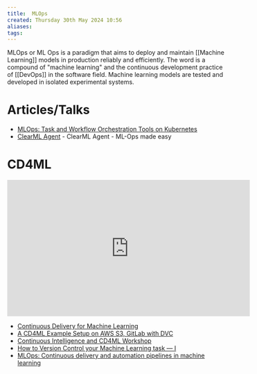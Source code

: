 ```yaml
---
title:  MLOps
created: Thursday 30th May 2024 10:56
aliases: 
tags: 
---
```

MLOps or ML Ops is a paradigm that aims to deploy and maintain [[Machine Learning]] models in production reliably and efficiently. The word is a compound of "machine learning" and the continuous development practice of [[DevOps]] in the software field. Machine learning models are tested and developed in isolated experimental systems.
# Articles/Talks

- [MLOps: Task and Workflow Orchestration Tools on Kubernetes](https://achernov.medium.com/mlops-task-and-workflow-orchestration-tools-on-kubernetes-adba3020d2bc)
- [ClearML Agent](https://github.com/allegroai/clearml-agent) - ClearML Agent - ML-Ops made easy
# CD4ML

<iframe width="560" height="315" src="https://www.youtube.com/embed/UzVa5azAHkc" title="YouTube video player" frameborder="0" allow="accelerometer; autoplay; clipboard-write; encrypted-media; gyroscope; picture-in-picture; web-share" allowfullscreen></iframe>

- [Continuous Delivery for Machine Learning](https://martinfowler.com/articles/cd4ml.html)
- [A CD4ML Example Setup on AWS S3, GitLab with DVC](https://github.com/sbalnojan/cd4ml-example)
- [Continuous Intelligence and CD4ML Workshop](https://github.com/ThoughtWorksInc/cd4ml-workshop)
- [How to Version Control your Machine Learning task — I](https://towardsdatascience.com/how-to-version-control-your-machine-learning-task-cad74dce44c4)
- [MLOps: Continuous delivery and automation pipelines in machine learning](https://cloud.google.com/architecture/mlops-continuous-delivery-and-automation-pipelines-in-machine-learning#devops_versus_mlops)

